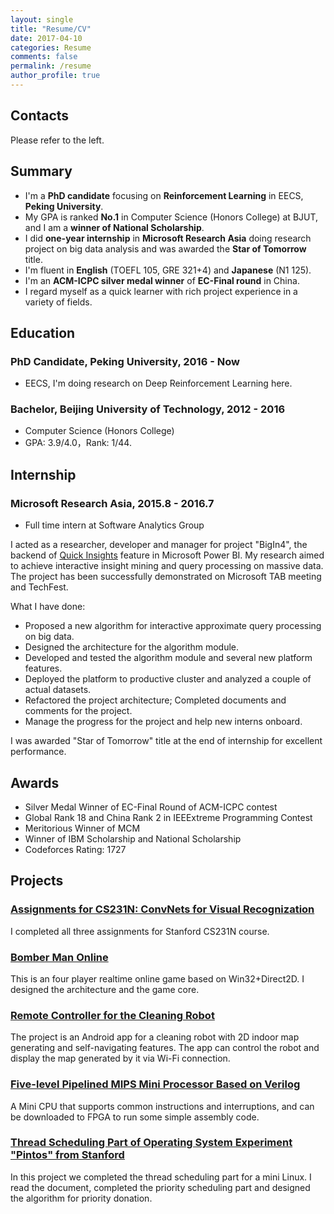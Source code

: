 ```yaml
---
layout: single
title: "Resume/CV"
date: 2017-04-10
categories: Resume
comments: false
permalink: /resume
author_profile: true
---
```


## Contacts

Please refer to the left.

## Summary

* I'm a **PhD candidate** focusing on **Reinforcement Learning** in EECS, **Peking University**.
* My GPA is ranked **No.1** in Computer Science (Honors College) at BJUT, and I am a **winner of National Scholarship**.
* I did **one-year internship** in **Microsoft Research Asia** doing research project on big data analysis and was awarded the **Star of Tomorrow** title.
* I'm fluent in **English** (TOEFL 105, GRE 321+4) and **Japanese** (N1 125).
* I'm an **ACM-ICPC silver medal winner** of **EC-Final round** in China.
* I regard myself as a quick learner with rich project experience in a variety of fields. 

## Education

### **PhD Candidate, Peking University**, 2016 - Now
* EECS, I'm doing research on Deep Reinforcement Learning here.

### **Bachelor, Beijing University of Technology**, 2012 - 2016
* Computer Science (Honors College)
* GPA: 3.9/4.0，Rank: 1/44.


## Internship

### Microsoft Research Asia, 2015.8 - 2016.7
* Full time intern at Software Analytics Group

I acted as a researcher, developer and manager for project "BigIn4", the backend of [Quick Insights](https://powerbi.microsoft.com/en-us/documentation/powerbi-service-auto-insights/) feature in Microsoft Power BI. My research aimed to achieve interactive insight mining and query processing on massive data. The project has been successfully demonstrated on Microsoft TAB meeting and TechFest.
    
What I have done:

* Proposed a new algorithm for interactive approximate query processing on big data.
* Designed the architecture for the algorithm module. 
* Developed and tested the algorithm module and several new platform features.
* Deployed the platform to productive cluster and analyzed a couple of actual datasets.
* Refactored the project architecture; Completed documents and comments for the project.
* Manage the progress for the project and help new interns onboard.
    
I was awarded "Star of Tomorrow" title at the end of internship for excellent performance.

## Awards
* Silver Medal Winner of EC-Final Round of ACM-ICPC contest
* Global Rank 18 and China Rank 2 in IEEExtreme Programming Contest
* Meritorious Winner of MCM
* Winner of IBM Scholarship and National Scholarship
* Codeforces Rating: 1727

## Projects

### [Assignments for CS231N: ConvNets for Visual Recognization](https://github.com/DarkForte/CS231N)

I completed all three assignments for Stanford CS231N course.

### [Bomber Man Online](https://github.com/DarkForte/BomberManOnline) 

This is an four player realtime online game based on Win32+Direct2D. I designed the architecture and the game core.

### [Remote Controller for the Cleaning Robot](https://github.com/DarkForte/RemoteApp)

The project is an Android app for a cleaning robot with 2D indoor map generating and self-navigating features. The app can control the robot and display the map generated by it via Wi-Fi connection.

### [Five-level Pipelined MIPS Mini Processor Based on Verilog](https://github.com/DarkForte/MIPS-50_Instructions_Pipelined_CPU)

A Mini CPU that supports common instructions and interruptions, and can be downloaded to FPGA to run some simple assembly code.

### [Thread Scheduling Part of Operating System Experiment "Pintos" from Stanford](https://github.com/DarkForte/pintos)

In this project we completed the thread scheduling part for a mini Linux. I read the document, completed the priority scheduling part and designed the algorithm for priority donation.